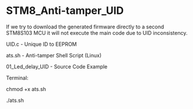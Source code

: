 # STM8_Anti-tamper_UID

If we try to download the generated firmware directly to a second STM8S103 MCU it will not execute the main code due to UID inconsistency.


UID.c - Unique ID to EEPROM

ats.sh - Anti-tamper Shell Script (Linux)

01_Led_delay_UID - Source Code Example


Terminal:

chmod +x ats.sh

./ats.sh
